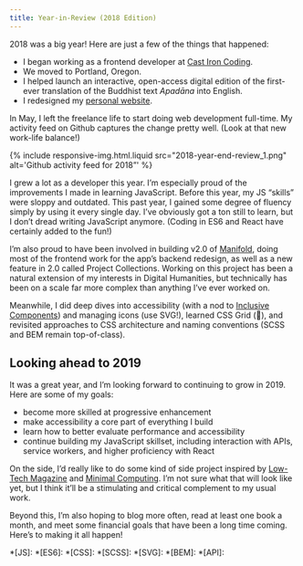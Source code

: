 ```yaml
---
title: Year-in-Review (2018 Edition)
---
```


2018 was a big year! Here are just a few of the things that happened:
* I began working as a frontend developer at [Cast Iron Coding](http://castironcoding.com/).
* We moved to Portland, Oregon.
* I helped launch an interactive, open-access digital edition of the first-ever translation of the Buddhist text _Apadāna_ into English.
* I redesigned my [personal website](http://danajohnson.co/).

In May, I left the freelance life to start doing web development full-time. My activity feed on Github captures the change pretty well. (Look at that new work-life balance!)

{% include responsive-img.html.liquid src="2018-year-end-review_1.png" alt='Github activity feed for 2018”' %}

I grew a lot as a developer this year. I’m especially proud of the improvements I made in learning JavaScript. Before this year, my JS “skills” were sloppy and outdated. This past year, I gained some degree of fluency simply by using it every single day. I’ve obviously got a ton still to learn, but I don’t dread writing JavaScript anymore. (Coding in ES6 and React have certainly added to the fun!)

I’m also proud to have been involved in building v2.0 of [Manifold](http://manifoldapp.org/), doing most of the frontend work for the app’s backend redesign, as well as a new feature in 2.0 called Project Collections. Working on this project has been a natural extension of my interests in Digital Humanities, but technically has been on a scale far more complex than anything I’ve ever worked on.

Meanwhile, I did deep dives into accessibility (with a nod to [Inclusive Components](https://inclusive-components.design/)) and managing icons (use SVG!), learned CSS Grid (🤗), and revisited approaches to CSS architecture and naming conventions (SCSS and BEM remain top-of-class).

## Looking ahead to 2019
It was a great year, and I’m looking forward to continuing to grow in 2019. Here are some of my goals:
* become more skilled at progressive enhancement
* make accessibility a core part of everything I build
* learn how to better evaluate performance and accessibility
* continue building my JavaScript skillset, including interaction with API<span>s</span>, service workers, and higher proficiency with React

On the side, I’d really like to do some kind of side project inspired by [Low-Tech Magazine](https://solar.lowtechmagazine.com/2018/09/how-to-build-a-lowtech-website/) and [Minimal Computing](http://go-dh.github.io/mincomp/thoughts/2016/10/03/tldr/). I’m not sure what that will look like yet, but I think it’ll be a stimulating and critical complement to my usual work.

Beyond this, I’m also hoping to blog more often, read at least one book a month, and meet some financial goals that have been a long time coming. Here’s to making it all happen!

*[JS]:
*[ES6]:
*[CSS]:
*[SCSS]:
*[SVG]:
*[BEM]:
*[API]:
